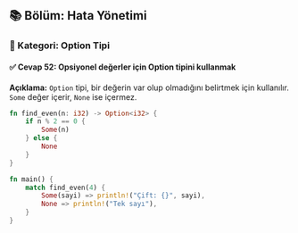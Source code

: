 ## 📚 Bölüm: Hata Yönetimi  
### 🔹 Kategori: Option Tipi  
#### ✅ Cevap 52: Opsiyonel değerler için Option tipini kullanmak

**Açıklama:**
`Option` tipi, bir değerin var olup olmadığını belirtmek için kullanılır. `Some` değer içerir, `None` ise içermez.

```rust
fn find_even(n: i32) -> Option<i32> {
    if n % 2 == 0 {
        Some(n)
    } else {
        None
    }
}

fn main() {
    match find_even(4) {
        Some(sayi) => println!("Çift: {}", sayi),
        None => println!("Tek sayı"),
    }
}
```
